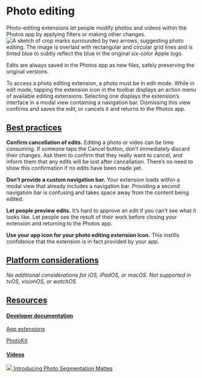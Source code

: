 Photo editing
=============

Photo-editing extensions let people modify photos and videos within the Photos app by applying filters or making other changes.![A sketch of crop marks surrounded by two arrows, suggesting photo editing. The image is overlaid with rectangular and circular grid lines and is tinted blue to subtly reflect the blue in the original six-color Apple logo.](https://docs-assets.developer.apple.com/published/0923c23bdf3aebd4a8b7d94e43cb0efd/technologies-photo-editing-intro@2x.png)

Edits are always saved in the Photos app as new files, safely preserving the original versions.

To access a photo editing extension, a photo must be in edit mode. While in edit mode, tapping the extension icon in the toolbar displays an action menu of available editing extensions. Selecting one displays the extension’s interface in a modal view containing a navigation bar. Dismissing this view confirms and saves the edit, or cancels it and returns to the Photos app.

[Best practices](/design/human-interface-guidelines/photo-editing#Best-practices)
---------------------------------------------------------------------------------

**Confirm cancellation of edits.** Editing a photo or video can be time consuming. If someone taps the Cancel button, don’t immediately discard their changes. Ask them to confirm that they really want to cancel, and inform them that any edits will be lost after cancellation. There’s no need to show this confirmation if no edits have been made yet.

**Don’t provide a custom navigation bar.** Your extension loads within a modal view that already includes a navigation bar. Providing a second navigation bar is confusing and takes space away from the content being edited.

**Let people preview edits.** It’s hard to approve an edit if you can’t see what it looks like. Let people see the result of their work before closing your extension and returning to the Photos app.

**Use your app icon for your photo editing extension icon.** This instills confidence that the extension is in fact provided by your app.

[Platform considerations](/design/human-interface-guidelines/photo-editing#Platform-considerations)
---------------------------------------------------------------------------------------------------

*No additional considerations for iOS, iPadOS, or macOS. Not supported in tvOS, visionOS, or watchOS.*

[Resources](/design/human-interface-guidelines/photo-editing#Resources)
-----------------------------------------------------------------------

#### [Developer documentation](/design/human-interface-guidelines/photo-editing#Developer-documentation)

[App extensions](https://developer.apple.com/app-extensions/)


[PhotoKit](/documentation/photokit)


#### [Videos](/design/human-interface-guidelines/photo-editing#Videos)

[![](https://devimages-cdn.apple.com/wwdc-services/images/48/022CCFA2-C212-48DB-A086-2068695D160D/2961_wide_250x141_1x.jpg) Introducing Photo Segmentation Mattes](https://developer.apple.com/videos/play/wwdc2019/260) 
